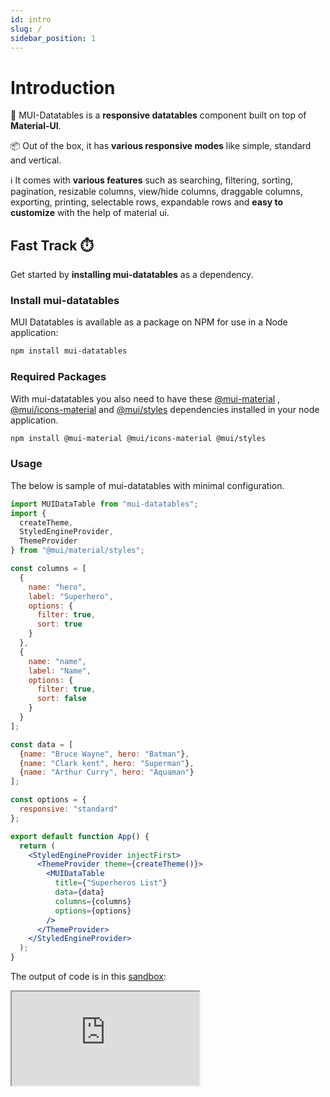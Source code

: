 ```yaml
---
id: intro
slug: /
sidebar_position: 1
---
```


# Introduction

🚀 MUI-Datatables is a **responsive datatables** component built on top of **Material-UI**.

📦 Out of the box, it has **various responsive modes** like simple, standard and vertical.

ℹ It comes with **various features** such as searching, filtering, sorting, pagination, resizable columns, view/hide
columns, draggable columns, exporting, printing, selectable rows, expandable rows and **easy to customize** with the
help of material ui.

## Fast Track ⏱️

Get started by **installing mui-datatables** as a dependency.

### Install mui-datatables

MUI Datatables is available as a package on NPM for use in a Node application:

```bash npm2yarn
npm install mui-datatables
```

### Required Packages

With mui-datatables you also need to have these [@mui-material](https://www.npmjs.com/package/@mui/material)
, [@mui/icons-material](https://www.npmjs.com/package/@mui/icons-material)
and [@mui/styles](https://www.npmjs.com/package/@mui/styles) dependencies installed in your node application.

```bash npm2yarn
npm install @mui-material @mui/icons-material @mui/styles
```

### Usage

The below is sample of mui-datatables with minimal configuration.

```jsx
import MUIDataTable from "mui-datatables";
import {
  createTheme,
  StyledEngineProvider,
  ThemeProvider
} from "@mui/material/styles";

const columns = [
  {
    name: "hero",
    label: "Superhero",
    options: {
      filter: true,
      sort: true
    }
  },
  {
    name: "name",
    label: "Name",
    options: {
      filter: true,
      sort: false
    }
  }
];

const data = [
  {name: "Bruce Wayne", hero: "Batman"},
  {name: "Clark kent", hero: "Superman"},
  {name: "Arthur Curry", hero: "Aquaman"}
];

const options = {
  responsive: "standard"
};

export default function App() {
  return (
    <StyledEngineProvider injectFirst>
      <ThemeProvider theme={createTheme()}>
        <MUIDataTable
          title={"Superheros List"}
          data={data}
          columns={columns}
          options={options}
        />
      </ThemeProvider>
    </StyledEngineProvider>
  );
}
```

The output of code is in this [sandbox](https://codesandbox.io/s/basic-sample-mui-datatables-xd72v3?file=/src/App.js):

<iframe 
  class="codesandbox"
  src="https://codesandbox.io/embed/basic-sample-mui-datatables-xd72v3?fontsize=14&hidenavigation=1&theme=dark&runonclick=1" 
  sandbox="allow-modals allow-forms allow-popups allow-scripts allow-same-origin"
  style={{width:"100%", height:"500px", border:0, borderRadius: "8px", overflow:"hidden"}}
/>

## Features

Update the features of mui-datatables

## Staying Informed

Social media links.

## Something Missing ?

If you find issues with the documentation or have suggestions on how to improve the documentation or
the project in general, please [file an issue](https://github.com/ashfaqnisar/mui-datatables-docs/issues) for us.
